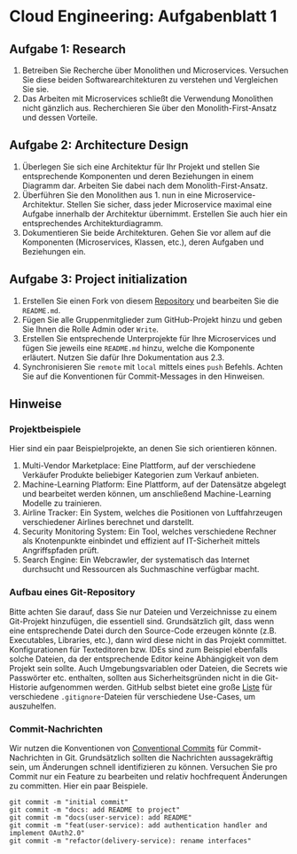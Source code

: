 # Cloud Engineering: Aufgabenblatt 1

## Aufgabe 1: Research

1. Betreiben Sie Recherche über Monolithen und Microservices. Versuchen Sie
   diese beiden Softwarearchitekturen zu verstehen und Vergleichen Sie sie.
2. Das Arbeiten mit Microservices schließt die Verwendung Monolithen nicht
   gänzlich aus. Recherchieren Sie über den Monolith-First-Ansatz und dessen
   Vorteile.

## Aufgabe 2: Architecture Design

1. Überlegen Sie sich eine Architektur für Ihr Projekt und stellen Sie
   entsprechende Komponenten und deren Beziehungen in einem Diagramm dar.
   Arbeiten Sie dabei nach dem Monolith-First-Ansatz.
2. Überführen Sie den Monolithen aus 1. nun in eine
   Microservice-Architektur. Stellen Sie sicher, dass jeder Microservice maximal
   eine Aufgabe innerhalb der Architektur übernimmt. Erstellen Sie auch hier ein
   entsprechendes Architekturdiagramm.
3. Dokumentieren Sie beide Architekturen. Gehen Sie vor allem auf die
   Komponenten (Microservices, Klassen, etc.), deren Aufgaben und Beziehungen
   ein.

## Aufgabe 3: Project initialization

1. Erstellen Sie einen Fork von diesem
   [Repository](https://github.com/flohansen/hsfl-master-ai-cloud-engineering) und
   bearbeiten Sie die `README.md`.
2. Fügen Sie alle Gruppenmitglieder zum GitHub-Projekt hinzu und geben Sie Ihnen
   die Rolle Admin oder `Write`.
3. Erstellen Sie entsprechende Unterprojekte für Ihre Microservices und fügen
   Sie jeweils eine `README.md` hinzu, welche die Komponente erläutert.
   Nutzen Sie dafür Ihre Dokumentation aus 2.3.
4. Synchronisieren Sie `remote` mit `local` mittels eines
   `push` Befehls. Achten Sie auf die Konventionen für Commit-Messages in
   den Hinweisen.

## Hinweise

### Projektbeispiele
Hier sind ein paar Beispielprojekte, an denen Sie sich orientieren können.

1. Multi-Vendor Marketplace: Eine Plattform, auf der verschiedene Verkäufer
   Produkte beliebiger Kategorien zum Verkauf anbieten.
2. Machine-Learning Platform: Eine Plattform, auf der Datensätze abgelegt und
   bearbeitet werden können, um anschließend Machine-Learning Modelle zu
   trainieren.
3. Airline Tracker: Ein System, welches die Positionen von Luftfahrzeugen
   verschiedener Airlines berechnet und darstellt.
4. Security Monitoring System: Ein Tool, welches verschiedene Rechner als
   Knotenpunkte einbindet und effizient auf IT-Sicherheit mittels Angriffspfaden
   prüft.
5. Search Engine: Ein Webcrawler, der systematisch das Internet durchsucht und
   Ressourcen als Suchmaschine verfügbar macht.

### Aufbau eines Git-Repository
Bitte achten Sie darauf, dass Sie nur Dateien und Verzeichnisse zu einem
Git-Projekt hinzufügen, die essentiell sind. Grundsätzlich gilt, dass wenn eine
entsprechende Datei durch den Source-Code erzeugen könnte (z.B. Executables,
Libraries, etc.), dann wird diese nicht in das Projekt committet.
Konfigurationen für Texteditoren bzw. IDEs sind zum Beispiel ebenfalls solche
Dateien, da der entsprechende Editor keine Abhängigkeit von dem Projekt sein
sollte. Auch Umgebungsvariablen oder Dateien, die Secrets wie Passwörter etc.
enthalten, sollten aus Sicherheitsgründen nicht in die Git-Historie aufgenommen
werden. GitHub selbst bietet eine große
[Liste](https://github.com/github/gitignore) für verschiedene
`.gitignore`-Dateien für verschiedene Use-Cases, um auszuhelfen.

### Commit-Nachrichten
Wir nutzen die Konventionen von [Conventional
Commits](https://www.conventionalcommits.org/) für
Commit-Nachrichten in Git. Grundsätzlich sollten die Nachrichten aussagekräftig
sein, um Änderungen schnell identifizieren zu können. Versuchen Sie pro Commit
nur ein Feature zu bearbeiten und relativ hochfrequent Änderungen zu committen.
Hier ein paar Beispiele.

    git commit -m "initial commit"
    git commit -m "docs: add README to project"
    git commit -m "docs(user-service): add README"
    git commit -m "feat(user-service): add authentication handler and implement OAuth2.0"
    git commit -m "refactor(delivery-service): rename interfaces"